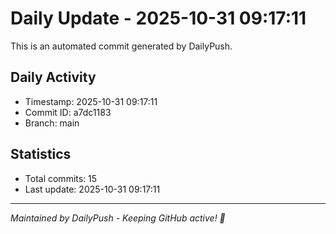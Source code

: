 # Daily Update - 2025-10-31 09:17:11

This is an automated commit generated by DailyPush.

## Daily Activity
- Timestamp: 2025-10-31 09:17:11
- Commit ID: a7dc1183
- Branch: main

## Statistics
- Total commits: 15
- Last update: 2025-10-31 09:17:11

---
*Maintained by DailyPush - Keeping GitHub active! 🚀*
